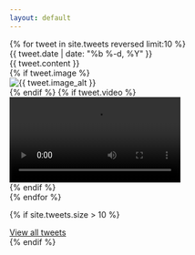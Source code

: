 ```yaml
---
layout: default
---
```


<div class="tweets-container">  
  {% for tweet in site.tweets reversed limit:10 %}
  <div class="tweet-item">
    <div class="tweet-date">{{ tweet.date | date: "%b %-d, %Y" }}</div>
    <div class="tweet-content">{{ tweet.content }}</div>
    {% if tweet.image %}
      <div class="tweet-media">
        <img src="{{ tweet.image }}" alt="{{ tweet.image_alt }}">
      </div>
    {% endif %}
    {% if tweet.video %}
      <div class="tweet-media">
        <video controls src="{{ tweet.video }}"></video>
      </div>
    {% endif %}
  </div>
  {% endfor %}
  
  {% if site.tweets.size > 10 %}
    <div class="tweets-archive-link">
      <a href="/tweets/">View all tweets</a>
    </div>
  {% endif %}
</div>
